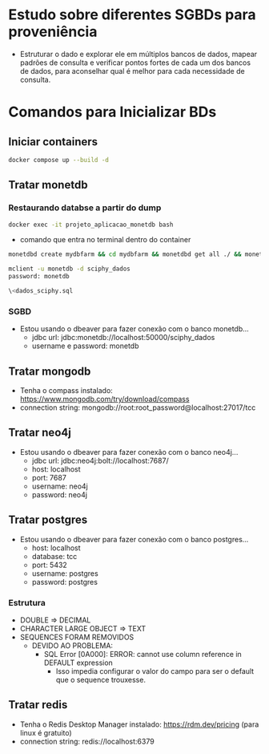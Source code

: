 # Estudo sobre diferentes SGBDs para proveniência
* Estruturar o dado e explorar ele em múltiplos bancos de dados, mapear padrões de consulta e verificar pontos fortes de cada um dos bancos de dados, para aconselhar qual é melhor para cada necessidade de consulta.
# Comandos para Inicializar BDs
## Iniciar containers
```sh
docker compose up --build -d
```
## Tratar monetdb
### Restaurando databse a partir do dump
```sh
docker exec -it projeto_aplicacao_monetdb bash
```
* comando que entra no terminal dentro do container
```sh
monetdbd create mydbfarm && cd mydbfarm && monetdbd get all ./ && monetdb create sciphy_dados && monetdb release sciphy_dados && cd ../../../var/data
```
```sh
mclient -u monetdb -d sciphy_dados
password: monetdb
```
```sql
\<dados_sciphy.sql
```
### SGBD
* Estou usando o dbeaver para fazer conexão com o banco monetdb...
	* jdbc url: jdbc:monetdb://localhost:50000/sciphy_dados
	* username e password: monetdb
## Tratar mongodb
* Tenha o compass instalado: https://www.mongodb.com/try/download/compass
* connection string: mongodb://root:root_password@localhost:27017/tcc
## Tratar neo4j
* Estou usando o dbeaver para fazer conexão com o banco neo4j...
	* jdbc url: jdbc:neo4j:bolt://localhost:7687/
	* host: localhost
	* port: 7687
	* username: neo4j
	* password: neo4j
## Tratar postgres
* Estou usando o dbeaver para fazer conexão com o banco postgres...
	* host: localhost
	* database: tcc
	* port: 5432
	* username: postgres
	* password: postgres
### Estrutura
* DOUBLE => DECIMAL
* CHARACTER LARGE OBJECT => TEXT
* SEQUENCES FORAM REMOVIDOS
	* DEVIDO AO PROBLEMA:
		* SQL Error [0A000]: ERROR: cannot use column reference in DEFAULT expression
			* Isso impedia configurar o valor do campo para ser o default que o sequence trouxesse.
## Tratar redis
* Tenha o Redis Desktop Manager instalado: https://rdm.dev/pricing (para linux é gratuito)
* connection string: redis://localhost:6379